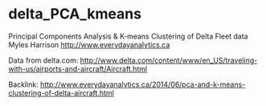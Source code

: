 delta_PCA_kmeans
================

Principal Components Analysis & K-means Clustering of Delta Fleet data
Myles Harrison
http://www.everydayanalytics.ca

Data from delta.com:
http://www.delta.com/content/www/en_US/traveling-with-us/airports-and-aircraft/Aircraft.html

Backlink:
http://www.everydayanalytics.ca/2014/06/pca-and-k-means-clustering-of-delta-aircraft.html
